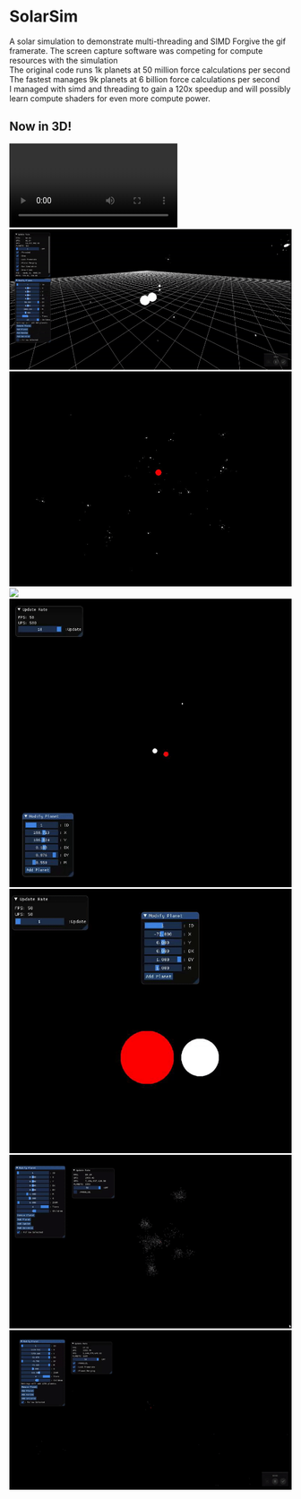 # SolarSim
A solar simulation to demonstrate multi-threading and SIMD
Forgive the gif framerate. The screen capture software was competing for compute resources with the simulation   
The original code runs 1k planets at 50 million force calculations per second  
The fastest manages 9k planets at 6 billion force calculations per second  
I managed with simd and threading to gain a 120x speedup and will possibly learn compute shaders for even more compute power.  
## Now in 3D!
![](WithShading.mp4)
![](NowIn3D.gif)
![](StableUniverse.gif)
![](MaximumPower.gif)
![](PlanetMerging.gif)
![](MoreMerging.gif)
![](NonMergingPerf.gif)
![](MergingUniverse.gif)
